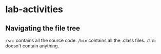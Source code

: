 # lab-activities

## Navigating the file tree

`/src` contains all the source code.
`/bin` contains all the .class files.
`/lib` doesn't contain anything.
